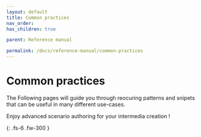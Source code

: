 ```yaml
---
layout: default
title: Common practices
nav_order:
has_children: true

parent: Reference manual

permalink: /docs/reference-manual/common-practices
---
```


# Common practices

The Following pages will guide you through reocuring patterns and snipets that can be useful in many different use-cases.

Enjoy advanced scenario authoring for your intermedia creation !

{: .fs-6 .fw-300 }
